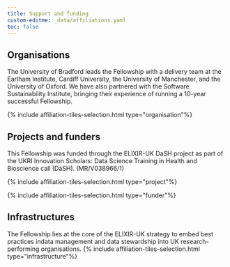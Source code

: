 ```yaml
---
title: Support and funding
custom-editme: _data/affiliations.yaml
toc: false
---
```


## Organisations

The University of Bradford leads the Fellowship with a delivery team at the Earlham Institute, Cardiff University, the University of Manchester, and the University of Oxford.
We have also partnered with the Software Sustainability Institute, bringing their experience of running a 10-year successful Fellowship.

{% include affiliation-tiles-selection.html type="organisation"%}

## Projects and funders

This Fellowship was funded through the ELIXIR-UK DaSH project as part of the UKRI Innovation Scholars: Data Science Training in Health and Bioscience call (DaSH). (MR/V038966/1)

{% include affiliation-tiles-selection.html type="project"%}

{% include affiliation-tiles-selection.html type="funder"%}

## Infrastructures

The Fellowship lies at the core of the ELIXIR-UK strategy to embed best practices indata management and data stewardship into UK research-performing organisations.
{% include affiliation-tiles-selection.html type="infrastructure"%}
